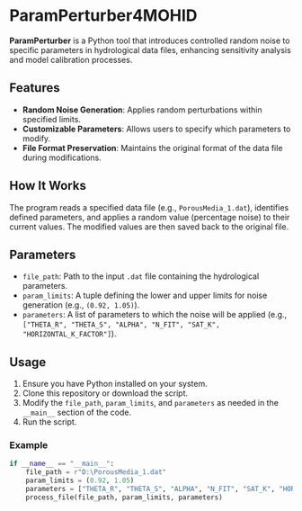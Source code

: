 # ParamPerturber4MOHID

**ParamPerturber** is a Python tool that introduces controlled random noise to specific parameters in hydrological data files, enhancing sensitivity analysis and model calibration processes.

## Features

- **Random Noise Generation**: Applies random perturbations within specified limits.
- **Customizable Parameters**: Allows users to specify which parameters to modify.
- **File Format Preservation**: Maintains the original format of the data file during modifications.

## How It Works

The program reads a specified data file (e.g., `PorousMedia_1.dat`), identifies defined parameters, and applies a random value (percentage noise) to their current values. The modified values are then saved back to the original file.

## Parameters

- `file_path`: Path to the input `.dat` file containing the hydrological parameters.
- `param_limits`: A tuple defining the lower and upper limits for noise generation (e.g., `(0.92, 1.05)`).
- `parameters`: A list of parameters to which the noise will be applied (e.g., `["THETA_R", "THETA_S", "ALPHA", "N_FIT", "SAT_K", "HORIZONTAL_K_FACTOR"]`).

## Usage

1. Ensure you have Python installed on your system.
2. Clone this repository or download the script.
3. Modify the `file_path`, `param_limits`, and `parameters` as needed in the `__main__` section of the code.
4. Run the script.

### Example

```python
if __name__ == "__main__":
    file_path = r"D:\PorousMedia_1.dat"
    param_limits = (0.92, 1.05)  
    parameters = ["THETA_R", "THETA_S", "ALPHA", "N_FIT", "SAT_K", "HORIZONTAL_K_FACTOR"]
    process_file(file_path, param_limits, parameters)
